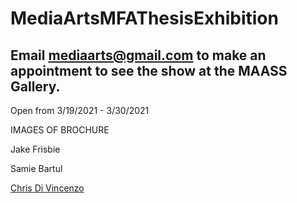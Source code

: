 # MediaArtsMFAThesisExhibition

## Email mediaarts@gmail.com to make an appointment to see the show at the MAASS Gallery. 
Open from 3/19/2021 - 3/30/2021

IMAGES OF BROCHURE

Jake Frisbie

Samie Bartul

[Chris Di Vincenzo](https://chrisdivincenzo.github.io/Thesis/)

